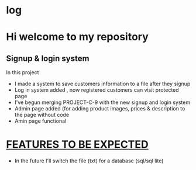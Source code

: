 # log

<h1>Hi welcome to my repository</h1>
<h2>Signup & login system</h2>
<P>In this project</p>
<ul>
<li>I made a system to save customers information to a file after they signup</li>
<li>Log in system added , now registered customers can visit protected page</li>
<li>I've begun merging PROJECT-C-9 with the new signup and login system</li>
<li>Admin page added (for adding product images, prices & description to the page without code</li>
<li>Amin page functional</li>
</ul>
<h1><u>FEATURES TO BE EXPECTED</u></h1>
<ul>
<li>In the future I'll switch the  file (txt) for a database (sql/sql lite)</li>
</ul>
